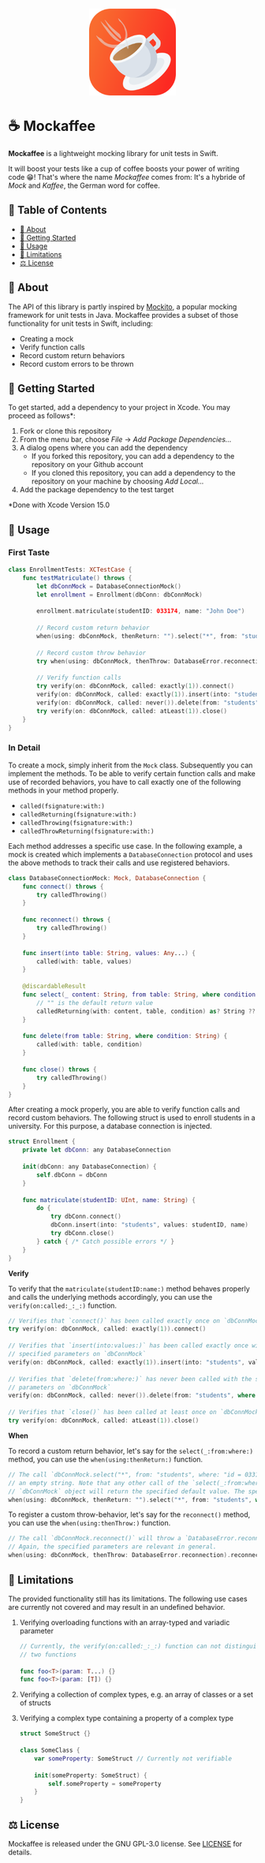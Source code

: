 <p align="center">
  <img src="Mockaffee.svg" alt="Mockaffee" width="176">  
</p>

# ☕️ Mockaffee

**Mockaffee** is a lightweight mocking library for unit tests in Swift.

It will boost your tests like a cup of coffee boosts your power of writing code 😁!
That's where the name *Mockaffee* comes from: It's a hybride of *Mock* and *Kaffee*, the
German word for coffee.

## 🔎 Table of Contents

- [🎯 About](#about)
- [🚀 Getting Started](#getting_started)
- [💫 Usage](#usage)
- [🚫 Limitations](#limitations)
- [⚖️ License](#license)

<div id="about"/>

## 🎯 About

The API of this library is partly inspired by [Mockito](https://github.com/mockito/mockito), 
a popular mocking framework for unit tests in Java. Mockaffee provides a subset of those
functionality for unit tests in Swift, including:

- Creating a mock
- Verify function calls
- Record custom return behaviors
- Record custom errors to be thrown

<div id="getting_started"/>

## 🚀 Getting Started

To get started, add a dependency to your project in Xcode. You may proceed as follows\*:

1. Fork or clone this repository
2. From the menu bar, choose *File* &#8594; *Add Package Dependencies...*
3. A dialog opens where you can add the dependency
    - If you forked this repository, you can add a dependency to the repository on your 
      Github account
    - If you cloned this repository, you can add a dependency to the repository on your
      machine by choosing *Add Local...*
4. Add the package dependency to the test target

\*Done with Xcode Version 15.0

<div id="usage"/>

## 💫 Usage

### First Taste

```swift
class EnrollmentTests: XCTestCase {
    func testMatriculate() throws {
        let dbConnMock = DatabaseConnectionMock()
        let enrollment = Enrollment(dbConn: dbConnMock)
        
        enrollment.matriculate(studentID: 033174, name: "John Doe")
        
        // Record custom return behavior
        when(using: dbConnMock, thenReturn: "").select("*", from: "students", where: "id = 033174")
        
        // Record custom throw behavior
        try when(using: dbConnMock, thenThrow: DatabaseError.reconnection).reconnect()
        
        // Verify function calls
        try verify(on: dbConnMock, called: exactly(1)).connect()
        verify(on: dbConnMock, called: exactly(1)).insert(into: "students", values: 033174, "John Doe")
        verify(on: dbConnMock, called: never()).delete(from: "students", where: "id = 033174")
        try verify(on: dbConnMock, called: atLeast(1)).close()
    }
}
```

### In Detail

To create a mock, simply inherit from the `Mock` class. Subsequently you can implement the
methods. To be able to verify certain function calls and make use of recorded behaviors,
you have to call exactly one of the following methods in your method properly.

- `called(fsignature:with:)`
- `calledReturning(fsignature:with:)`
- `calledThrowing(fsignature:with:)`
- `calledThrowReturning(fsignature:with:)`

Each method addresses a specific use case. In the following example, a mock is created 
which implements a `DatabaseConnection` protocol and uses the above methods to track their 
calls and use registered behaviors.

```swift
class DatabaseConnectionMock: Mock, DatabaseConnection {
    func connect() throws {
        try calledThrowing()
    }
    
    func reconnect() throws {
        try calledThrowing()
    }
    
    func insert(into table: String, values: Any...) {
        called(with: table, values)
    }
    
    @discardableResult
    func select(_ content: String, from table: String, where condition: String) -> String {
        // "" is the default return value
        calledReturning(with: content, table, condition) as? String ?? ""
    }
    
    func delete(from table: String, where condition: String) {
        called(with: table, condition)
    }
    
    func close() throws {
        try calledThrowing()
    }
}
```

After creating a mock properly, you are able to verify function calls and record
custom behaviors. The following struct is used to enroll students in a university. For 
this purpose, a database connection is injected.

```swift
struct Enrollment {
    private let dbConn: any DatabaseConnection
    
    init(dbConn: any DatabaseConnection) {
        self.dbConn = dbConn
    }
    
    func matriculate(studentID: UInt, name: String) {
        do {
            try dbConn.connect()
            dbConn.insert(into: "students", values: studentID, name)
            try dbConn.close()
        } catch { /* Catch possible errors */ }
    }
}
```

**Verify**

To verify that the `matriculate(studentID:name:)` method behaves properly and calls the 
underlying methods accordingly, you can use the `verify(on:called:_:_:)` function.

```swift
// Verifies that `connect()` has been called exactly once on `dbConnMock`
try verify(on: dbConnMock, called: exactly(1)).connect()

// Verifies that `insert(into:values:)` has been called exactly once with the
// specified parameters on `dbConnMock`
verify(on: dbConnMock, called: exactly(1)).insert(into: "students", values: 033174, "John Doe")

// Verifies that `delete(from:where:)` has never been called with the specified
// parameters on `dbConnMock`
verify(on: dbConnMock, called: never()).delete(from: "students", where: "id = 033174")

// Verifies that `close()` has been called at least once on `dbConnMock`
try verify(on: dbConnMock, called: atLeast(1)).close()
```

**When**

To record a custom return behavior, let's say for the `select(_:from:where:)`
method, you can use the `when(using:thenReturn:)` function.

```swift
// The call `dbConnMock.select("*", from: "students", where: "id = 033174")` will return 
// an empty string. Note that any other call of the `select(_:from:where:)` method on the 
// `dbConnMock` object will return the specified default value. The specified parameters are relevant.
when(using: dbConnMock, thenReturn: "").select("*", from: "students", where: "id = 033174")
```

To register a custom throw-behavior, let's say for the `reconnect()` method, you can use
the `when(using:thenThrow:)` function.

```swift
// The call `dbConnMock.reconnect()` will throw a `DatabaseError.reconnection` error.
// Again, the specified parameters are relevant in general.
when(using: dbConnMock, thenThrow: DatabaseError.reconnection).reconnect()
```

<div id="limitations"/>

## 🚫 Limitations

The provided functionality still has its limitations. The following use cases are 
currently not covered and may result in an undefined behavior.

1. Verifying overloading functions with an array-typed and variadic parameter

    ```swift
    // Currently, the verify(on:called:_:_:) function can not distinguish between the following 
    // two functions  
    
    func foo<T>(param: T...) {}
    func foo<T>(param: [T]) {}
    ```
    
2. Verifying a collection of complex types, e.g. an array of classes or a set of structs

3. Verifying a complex type containing a property of a complex type

    ```swift
    struct SomeStruct {}
    
    class SomeClass {
        var someProperty: SomeStruct // Currently not verifiable
        
        init(someProperty: SomeStruct) {
            self.someProperty = someProperty
        }
    }
    ```

<div id="license"/>

## ⚖️ License

Mockaffee is released under the GNU GPL-3.0 license. See [LICENSE](LICENSE) for details.

